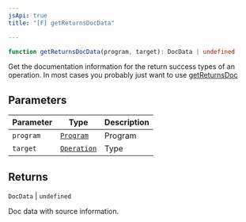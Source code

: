 ```yaml
---
jsApi: true
title: "[F] getReturnsDocData"

---
```

```ts
function getReturnsDocData(program, target): DocData | undefined
```

Get the documentation information for the return success types of an operation. In most cases you probably just want to use [getReturnsDoc](getReturnsDoc.md)

## Parameters

| Parameter | Type | Description |
| ------ | ------ | ------ |
| `program` | [`Program`](../interfaces/Program.md) | Program |
| `target` | [`Operation`](../interfaces/Operation.md) | Type |

## Returns

`DocData` \| `undefined`

Doc data with source information.
